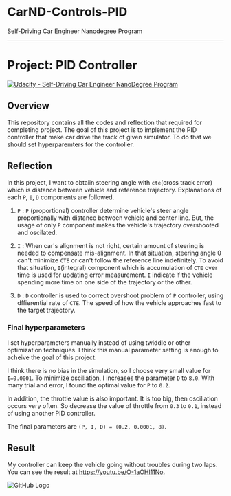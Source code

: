 # CarND-Controls-PID
Self-Driving Car Engineer Nanodegree Program

---

# **Project: PID Controller**
[![Udacity - Self-Driving Car Engineer NanoDegree Program](https://s3.amazonaws.com/udacity-sdc/github/shield-carnd.svg)](http://www.udacity.com/drive)


## Overview
This repository contains all the codes and reflection that required for completing project. The goal of this project is to implement the PID controller that make car drive the track of given simulator. To do that we should set hyperparemters for the controller.


## Reflection

In this project, I want to obtaiin steering angle with `cte`(cross track error) which is distance between vehicle and reference trajectory. Explanations of each `P`, `I`, `D` components are followed.

1. `P` : `P` (proportional) controller determine vehicle's steer angle proportionally with distance between vehicle and center line. But, the usage of only `P` component makes the vehicle's trajectory overshooted and oscilated.

1. `I` : When car's alignment is not right, certain amount of steering is needed to compensate mis-alignment. In that situation, steering angle 0 can't minimize `CTE` or can't follow the reference line indefinitely. To avoid that situation, `I`(integral) component which is accumulation of `CTE` over time is used for updating error measurement. `I` indicate if the vehicle spending more time on one side of the trajectory or the other.

1. `D` : `D` controller is used to correct overshoot problem of `P` controller, using dffierential rate of `CTE`. The speed of how the vehicle approaches fast to the target trajectory.


### Final hyperparameters

I set hyperparameters manually instead of using twiddle or other optimization techniques. I think this manual parameter setting is enough to acheive the goal of this project.

I think there is no bias in the simulation, so I choose very small value for `I=0.0001`. To minimize osciliation, I increases the parameter `D` to `8.0`. With many trial and error, I found the optimal value for `P` to `0.2`.

In addition, the throttle value is also important. It is too big, then osciliation occurs very often. So decrease the value of throttle from `0.3` to `0.1`, instead of using another PID controller.

The final parameters are `(P, I, D) = (0.2, 0.0001, 8)`.

## Result

My controller can keep the vehicle going without troubles during two laps. You can see the result at https://youtu.be/O-1aOHl11No.

![GitHub Logo](screenshot.png)